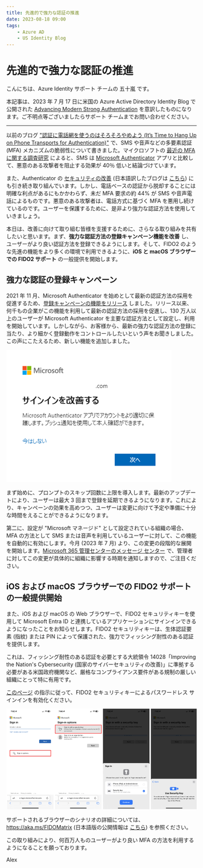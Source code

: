 ```yaml
---
title: 先進的で強力な認証の推進
date: 2023-08-18 09:00
tags:
    - Azure AD
    - US Identity Blog
---
```


# 先進的で強力な認証の推進

こんにちは、Azure Identity サポート チームの 五十嵐 です。

本記事は、2023 年 7 月 17 日に米国の Azure Active Directory Identity Blog で公開された [Advancing Modern Strong Authentication](https://techcommunity.microsoft.com/t5/microsoft-entra-azure-ad-blog/advancing-modern-strong-authentication/ba-p/3773135) を意訳したものになります。ご不明点等ございましたらサポート チームまでお問い合わせください。

---

以前のブログ ["認証に電話網を使うのはそろそろやめよう (It’s Time to Hang Up on Phone Transports for Authentication)"](https://techcommunity.microsoft.com/t5/microsoft-entra-azure-ad-blog/it-s-time-to-hang-up-on-phone-transports-for-authentication/ba-p/1751752) で、SMS や音声などの多要素認証 (MFA) メカニズムの脆弱性について書きました。マイクロソフトの [最近の MFA に関する調査研究](https://arxiv.org/pdf/2305.00945.pdf) によると、SMS は [Microsoft Authenticator](https://www.microsoft.com/ja-jp/security/mobile-authenticator-app) アプリと比較して、悪意のある攻撃者を阻止する効果が 40％ 低いと結論づけています。

また、Authenticator の [セキュリティの改善](https://techcommunity.microsoft.com/t5/microsoft-entra-azure-ad-blog/new-microsoft-authenticator-security-features-are-now-available/ba-p/2464386) (日本語訳したブログは [こちら](https://jpazureid.github.io/blog/azure-active-directory/new-authenticator-security-features/)) にも引き続き取り組んでいます。しかし、電話ベースの認証から脱却することには明確な利点があるにもかかわらず、未だ MFA 要求の約 44% が SMS や音声電話によるものです。悪意のある攻撃者は、電話方式に基づく MFA を悪用し続けているのです。ユーザーを保護するために、是非より強力な認証方法を使用していきましょう。

本日は、改善に向けて取り組む皆様を支援するために、さらなる取り組みを共有したいと思います。まず、**強力な認証方法の登録キャンペーン機能を改善** し、ユーザーがより良い認証方法を登録できるようにします。そして、FIDO2 のような先進の機能をより多くの環境で利用できるように、**iOS と macOS ブラウザーでの FIDO2 サポート** の一般提供を開始します。

## 強力な認証の登録キャンペーン

2021 年 11 月、Microsoft Authenticator を始めとして最新の認証方法の採用を促進するため、[登録キャンペーンの機能をリリース](https://techcommunity.microsoft.com/t5/microsoft-entra-azure-ad-blog/new-microsoft-authenticator-security-features-are-now-available/ba-p/2464386) しました。リリース以来、何千もの企業がこの機能を利用して最新の認証方法の採用を促進し、130 万人以上のユーザーが Microsoft Authenticator を主要な認証方法として設定し、利用を開始しています。しかしながら、お客様から、最新の強力な認証方法の登録に当たり、より細かく登録動作をコントロールしたいという声をお聞きしました。この声にこたえるため、新しい機能を追加しました。

![登録キャンペーンのサインイン プロンプト](./advancing-modern-strong-authentication/advancing-modern-strong-authentication1.png)

まず始めに、プロンプトのスキップ回数に上限を導入します。最新のアップデートにより、ユーザーは最大 3 回まで登録を延期できるようになります。これにより、キャンペーンの効果を高めつつ、ユーザーは変更に向けて予定や準備に十分な時間をえることができるようになります。

第二に、設定が "Microsoft マネージド" として設定されている組織の場合、MFA の方法として SMS または音声を利用しているユーザーに対して、この機能を自動的に有効にします。今月 (2023 年 7 月) より、この変更の段階的な展開を開始します。[Microsoft 365 管理センターのメッセージ センター](https://go.microsoft.com/fwlink/p/?linkid=2070717) で、管理者に対してこの変更が具体的に組織に影響する時期を通知しますので、ご注目ください。

## iOS および macOS ブラウザーでの FIDO2 サポートの一般提供開始

また、iOS および macOS の Web ブラウザーで、FIDO2 セキュリティキーを使用して Microsoft Entra ID と連携しているアプリケーションにサインインできるようになったことをお知らせします。FIDO2 セキュリティキーは、生体認証要素 (指紋) または PIN によって保護された、強力でフィッシング耐性のある認証を提供します。

これは、フィッシング耐性のある認証を必要とする大統領令 14028「Improving the Nation's Cybersecurity (国家のサイバーセキュリティの改善)」に準拠する必要がある米国政府機関など、厳格なコンプライアンス要件がある規制の厳しい組織にとって特に有用です。

[このページ](https://learn.microsoft.com/ja-jp/azure/active-directory/authentication/howto-authentication-passwordless-security-key) の指示に従って、FIDO2 セキュリティキーによるパスワードレス サインインを有効化ください。

![FIDO2 セキュリティキーによるパスワードレス サインイン](./advancing-modern-strong-authentication/advancing-modern-strong-authentication2.png)

サポートされるブラウザーのシナリオの詳細については、https://aka.ms/FIDOMatrix (日本語版の公開情報は [こちら](https://learn.microsoft.com/ja-jp/azure/active-directory/authentication/fido2-compatibility)) を参照ください。

この取り組みにより、何百万人ものユーザーがより良い MFA の方法を利用するようになることを願っております。

Alex
